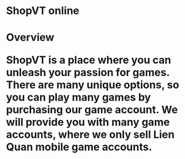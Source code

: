 <h1>ShopVT online</h1> 

<h1 ShopVT online>Overview
  
ShopVT is a place where you can unleash your passion for games. There are many unique options, so you can play many games by purchasing our game account. We will provide you with many game accounts, where we only sell Lien Quan mobile game accounts.

